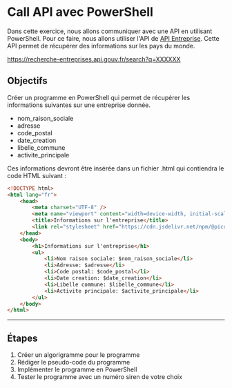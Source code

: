 # Call API avec PowerShell

Dans cette exercice, nous allons communiquer avec une API en utilisant PowerShell. Pour ce faire, nous allons utiliser l'API de [API Entreprise](https://recherche-entreprises.api.gouv.fr/). Cette API permet de récupérer des informations sur les pays du monde.

https://recherche-entreprises.api.gouv.fr/search?q=XXXXXX

## Objectifs

Créer un programme en PowerShell qui permet de récupérer les informations suivantes sur une entreprise donnée.

-   nom_raison_sociale
-   adresse
-   code_postal
-   date_creation
-   libelle_commune
-   activite_principale

Ces informations devront être insérée dans un fichier .html qui contiendra le code HTML suivant :

```html
<!DOCTYPE html>
<html lang="fr">
    <head>
        <meta charset="UTF-8" />
        <meta name="viewport" content="width=device-width, initial-scale=1.0" />
        <title>Informations sur l'entreprise</title>
        <link rel="stylesheet" href="https://cdn.jsdelivr.net/npm/@picocss/pico@2/css/pico.min.css"/>
    </head>
    <body>
        <h1>Informations sur l'entreprise</h1>
        <ul>
            <li>Nom raison sociale: $nom_raison_sociale</li>
            <li>Adresse: $adresse</li>
            <li>Code postal: $code_postal</li>
            <li>Date creation: $date_creation</li>
            <li>Libelle commune: $libelle_commune</li>
            <li>Activite principale: $activite_principale</li>
        </ul>
    </body>
</html>
```
---

## Étapes

1. Créer un algorigramme pour le programme
2. Rédiger le pseudo-code du programme
3. Implémenter le programme en PowerShell
4. Tester le programme avec un numéro siren de votre choix